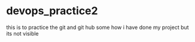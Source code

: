 # devops_practice2
this is to practice the git and git hub
some how i have done my project
but its not visible
